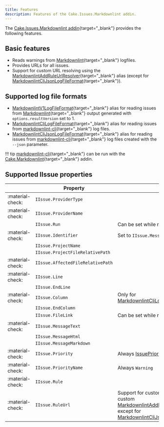 ```yaml
---
title: Features
description: Features of the Cake.Issues.Markdownlint addin.
---
```


The [Cake.Issues.Markdownlint addin](https://cakebuild.net/extensions/cake-issues-markdownlint/){target="_blank"}
provides the following features.

## Basic features

* Reads warnings from [Markdownlint](https://github.com/DavidAnson/markdownlint){target="_blank"} logfiles.
* Provides URLs for all issues.
* Support for custom URL resolving using the [MarkdownlintAddRuleUrlResolver](https://cakebuild.net/api/Cake.Issues.Markdownlint/MarkdownlintIssuesAliases/2EE35F55){target="_blank"}
  alias (except for [MarkdownlintCliJsonLogFileFormat](https://cakebuild.net/api/Cake.Issues.Markdownlint/MarkdownlintIssuesAliases/36DE6F5F){target="_blank"}).

## Supported log file formats

* [MarkdownlintV1LogFileFormat](https://cakebuild.net/api/Cake.Issues.Markdownlint/MarkdownlintIssuesAliases/65609BEB){target="_blank"}
  alias for reading issues from [Markdownlint](https://github.com/DavidAnson/markdownlint){target="_blank"}
  output generated with `options.resultVersion` set to 1.
* [MarkdownlintCliLogFileFormat](https://cakebuild.net/api/Cake.Issues.Markdownlint/MarkdownlintIssuesAliases/B518F49E){target="_blank"}
  alias for reading issues from [markdownlint-cli](https://github.com/igorshubovych/markdownlint-cli){target="_blank"} log files.
* [MarkdownlintCliJsonLogFileFormat](https://cakebuild.net/api/Cake.Issues.Markdownlint/MarkdownlintIssuesAliases/36DE6F5F){target="_blank"}
  alias for reading issues from [markdownlint-cli](https://github.com/igorshubovych/markdownlint-cli){target="_blank"}
  log files created with the `--json` parameter.

!!! tip
    [markdownlint-cli](https://github.com/igorshubovych/markdownlint-cli){target="_blank"}
    can be run with the [Cake.Markdownlint](https://cakebuild.net/extensions/cake-markdownlint/){target="_blank"}
    addin.

## Supported IIssue properties

|                  | Property                          | Remarks                                 |
|------------------|-----------------------------------|-----------------------------------------|
| :material-check: | `IIssue.ProviderType`             |                                         |
| :material-check: | `IIssue.ProviderName`             |                                         |
|                  | `IIssue.Run`                      | Can be set while reading issues         |
| :material-check: | `IIssue.Identifier`               | Set to `IIssue.MessageText`             |
|                  | `IIssue.ProjectName`              |                                         |
|                  | `IIssue.ProjectFileRelativePath`  |                                         |
| :material-check: | `IIssue.AffectedFileRelativePath` |                                         |
| :material-check: | `IIssue.Line`                     |                                         |
|                  | `IIssue.EndLine`                  |                                         |
| :material-check: | `IIssue.Column`                   | Only for [MarkdownlintCliLogFileFormat](https://cakebuild.net/api/Cake.Issues.Markdownlint/MarkdownlintIssuesAliases/B518F49E){target="_blank"} |
|                  | `IIssue.EndColumn`                |                                         |
|                  | `IIssue.FileLink`                 | Can be set while reading issues         |
| :material-check: | `IIssue.MessageText`              |                                         |
|                  | `IIssue.MessageHtml`              |                                         |
|                  | `IIssue.MessageMarkdown`          |                                         |
| :material-check: | `IIssue.Priority`                 | Always [IssuePriority.Warning](https://cakebuild.net/api/Cake.Issues/IssuePriority/7A0CE07F){target="_blank"} |
| :material-check: | `IIssue.PriorityName`             | Always `Warning`                        |
| :material-check: | `IIssue.Rule`                     |                                         |
| :material-check: | `IIssue.RuleUrl`                  | Support for custom rules can be added through a custom [MarkdownlintAddRuleUrlResolver](https://cakebuild.net/api/Cake.Issues.Markdownlint/MarkdownlintIssuesAliases/2EE35F55){target="_blank"} except for [MarkdownlintCliJsonLogFileFormat](https://cakebuild.net/api/Cake.Issues.Markdownlint/MarkdownlintIssuesAliases/36DE6F5F){target="_blank"} |
